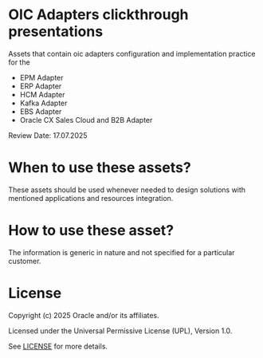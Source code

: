 # OIC Adapters clickthrough presentations

Assets that contain oic adapters configuration and implementation practice for the 
- EPM Adapter
- ERP Adapter
- HCM Adapter
- Kafka Adapter
- EBS Adapter
- Oracle CX Sales Cloud and B2B Adapter 

Review Date: 17.07.2025

# When to use these assets?

These assets should be used whenever needed to design solutions with mentioned applications and resources integration.

# How to use these asset?

The information is generic in nature and not specified for a particular customer. 

# License

Copyright (c) 2025 Oracle and/or its affiliates.

Licensed under the Universal Permissive License (UPL), Version 1.0.

See [LICENSE](https://github.com/oracle-devrel/technology-engineering/blob/main/LICENSE) for more details.
